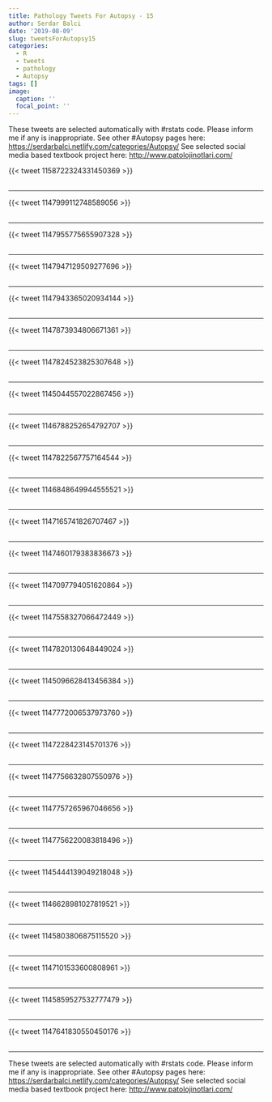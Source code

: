 ```yaml
---
title: Pathology Tweets For Autopsy - 15
author: Serdar Balci
date: '2019-08-09'
slug: tweetsForAutopsy15
categories:
  - R
  - tweets
  - pathology
  - Autopsy
tags: []
image:
  caption: ''
  focal_point: ''
---
```



These tweets are selected automatically with #rstats code. Please inform me if any is inappropriate.
See other #Autopsy pages here: https://serdarbalci.netlify.com/categories/Autopsy/ 
See selected social media based textbook project here: http://www.patolojinotlari.com/

{{< tweet 1158722324331450369 >}}
<br>
<br>
<hr>
{{< tweet 1147999112748589056 >}}
<br>
<br>
<hr>
{{< tweet 1147955775655907328 >}}
<br>
<br>
<hr>
{{< tweet 1147947129509277696 >}}
<br>
<br>
<hr>
{{< tweet 1147943365020934144 >}}
<br>
<br>
<hr>
{{< tweet 1147873934806671361 >}}
<br>
<br>
<hr>
{{< tweet 1147824523825307648 >}}
<br>
<br>
<hr>
{{< tweet 1145044557022867456 >}}
<br>
<br>
<hr>
{{< tweet 1146788252654792707 >}}
<br>
<br>
<hr>
{{< tweet 1147822567757164544 >}}
<br>
<br>
<hr>
{{< tweet 1146848649944555521 >}}
<br>
<br>
<hr>
{{< tweet 1147165741826707467 >}}
<br>
<br>
<hr>
{{< tweet 1147460179383836673 >}}
<br>
<br>
<hr>
{{< tweet 1147097794051620864 >}}
<br>
<br>
<hr>
{{< tweet 1147558327066472449 >}}
<br>
<br>
<hr>
{{< tweet 1147820130648449024 >}}
<br>
<br>
<hr>
{{< tweet 1145096628413456384 >}}
<br>
<br>
<hr>
{{< tweet 1147772006537973760 >}}
<br>
<br>
<hr>
{{< tweet 1147228423145701376 >}}
<br>
<br>
<hr>
{{< tweet 1147756632807550976 >}}
<br>
<br>
<hr>
{{< tweet 1147757265967046656 >}}
<br>
<br>
<hr>
{{< tweet 1147756220083818496 >}}
<br>
<br>
<hr>
{{< tweet 1145444139049218048 >}}
<br>
<br>
<hr>
{{< tweet 1146628981027819521 >}}
<br>
<br>
<hr>
{{< tweet 1145803806875115520 >}}
<br>
<br>
<hr>
{{< tweet 1147101533600808961 >}}
<br>
<br>
<hr>
{{< tweet 1145859527532777479 >}}
<br>
<br>
<hr>
{{< tweet 1147641830550450176 >}}
<br>
<br>
<hr>


These tweets are selected automatically with #rstats code. Please inform me if any is inappropriate.
See other #Autopsy pages here: https://serdarbalci.netlify.com/categories/Autopsy/ 
See selected social media based textbook project here: http://www.patolojinotlari.com/
